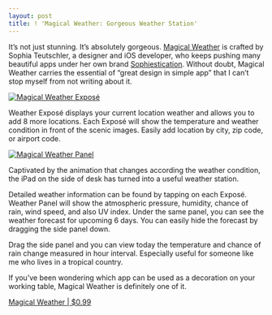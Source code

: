 ```yaml
---
layout: post
title: ! 'Magical Weather: Gorgeous Weather Station'
---
```

It’s not just stunning. It’s absolutely gorgeous. [Magical Weather][1] is crafted by Sophia Teutschler, a designer and iOS developer, who keeps pushing many beautiful apps under her own brand [Sophiestication][2]. Without doubt, Magical Weather carries the essential of “great design in simple app” that I can’t stop myself from not writing about it.

[ ![Magical Weather Exposé][img1] ](http://images.sayzlim.net/2012/06/magical_weather.jpg "Magical Weather Exposé")

[img1]: http://images.sayzlim.net/2012/06/magical_weather.jpg "Magical Weather Exposé"

Weather Exposé displays your current location weather and allows you to add 8 more locations. Each Exposé will show the temperature and weather condition in front of the scenic images. Easily add location by city, zip code, or airport code.

[ ![Magical Weather Panel][img2] ](http://images.sayzlim.net/2012/06/magical_weather_panel.jpg "Magical Weather Panel")

[img2]: http://images.sayzlim.net/2012/06/magical_weather_panel.jpg "Magical Weather Panel"

Captivated by the animation that changes according the weather condition, the iPad on the side of desk has turned into a useful weather station.

Detailed weather information can be found by tapping on each Exposé. Weather Panel will show the atmospheric pressure, humidity, chance of rain, wind speed, and also UV index. Under the same panel, you can see the weather forecast for upcoming 6 days. You can easily hide the forecast by dragging the side panel down.

Drag the side panel and you can view today the temperature and chance of rain change measured in hour interval. Especially useful for someone like me who lives in a tropical country.

If you’ve been wondering which app can be used as a decoration on your working table, Magical Weather is definitely one of it.

[Magical Weather | $0.99][1]

[1]: https://itunes.apple.com/us/app/magical-weather/id396179545?mt=8 "Magical Weather for iPad on the iTunes App Store"
[2]: http://sophiestication.com/ "Sophiestication Software"